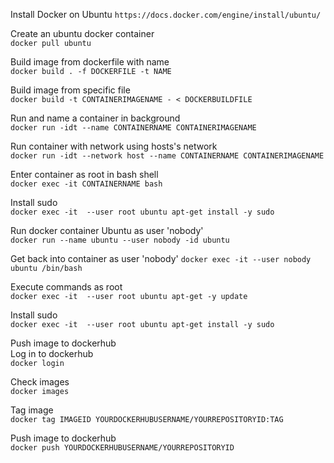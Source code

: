 Install Docker on Ubuntu
`https://docs.docker.com/engine/install/ubuntu/`

Create an ubuntu docker container  
`docker pull ubuntu`

Build image from dockerfile with name  
`docker build . -f DOCKERFILE -t NAME `

Build image from specific file  
`docker build -t CONTAINERIMAGENAME - < DOCKERBUILDFILE`

Run and name a container in background  
`docker run -idt --name CONTAINERNAME CONTAINERIMAGENAME`

Run container with network using hosts's network  
`docker run -idt --network host --name CONTAINERNAME CONTAINERIMAGENAME`

Enter container as root in bash shell  
`docker exec -it CONTAINERNAME bash`

Install sudo  
`docker exec -it  --user root ubuntu apt-get install -y sudo`

Run docker container Ubuntu as user 'nobody'  
`docker run --name ubuntu --user nobody -id ubuntu`

Get back into container as user 'nobody'
`docker exec -it --user nobody ubuntu /bin/bash`

Execute commands as root  
`docker exec -it  --user root ubuntu apt-get -y update`

Install sudo  
`docker exec -it  --user root ubuntu apt-get install -y sudo`

Push image to dockerhub  
Log in to dockerhub  
`docker login`

Check images  
`docker images`

Tag image  
`docker tag IMAGEID YOURDOCKERHUBUSERNAME/YOURREPOSITORYID:TAG`

Push image to dockerhub  
`docker push YOURDOCKERHUBUSERNAME/YOURREPOSITORYID`
